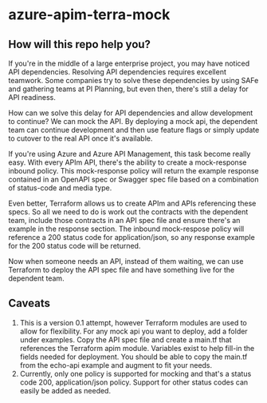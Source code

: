 # azure-apim-terra-mock
## How will this repo help you?
If you're in the middle of a large enterprise project, you may have noticed API dependencies. Resolving API dependencies requires excellent teamwork. Some companies try to solve these dependencies by using SAFe and gathering teams at PI Planning, but even then, there's still a delay for API readiness.

How can we solve this delay for API dependencies and allow development to continue? We can mock the API. By deploying a mock api, the dependent team can continue development and then use feature flags or simply update to cutover to the real API once it's available.

If you're using Azure and Azure API Management, this task become really easy. With every APIm API, there's the ability to create a mock-response inbound policy. This mock-response policy will return the example response contained in an OpenAPI spec or Swagger spec file based on a combination of status-code and media type.

Even better, Terraform allows us to create APIm and APIs referencing these specs. So all we need to do is work out the contracts with the dependent team, include those contracts in an API spec file and ensure there's an example in the response section. The inbound mock-respose policy will reference a 200 status code for application/json, so any response example for the 200 status code will be returned. 

Now when someone needs an API, instead of them waiting, we can use Terraform to deploy the API spec file and have something live for the dependent team.

## Caveats
1. This is a version 0.1 attempt, however Terraform modules are used to allow for flexibility. For any mock api you want to deploy, add a folder under examples. Copy the API spec file and create a main.tf that references the Terraform apim module. Variables exist to help fill-in the fields needed for deployment. You should be able to copy the main.tf from the echo-api example and augment to fit your needs.
1. Currently, only one policy is supported for mocking and that's a status code 200, application/json policy. Support for other status codes can easily be added as needed.